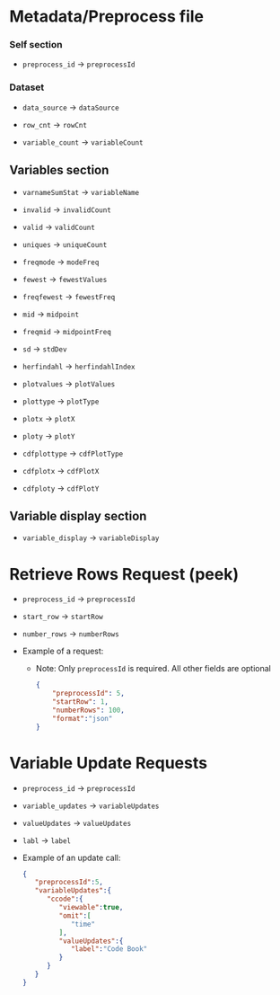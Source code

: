 

# Metadata/Preprocess file

### Self section

- `preprocess_id` -> `preprocessId`

### Dataset

- `data_source` -> `dataSource`

- `row_cnt` -> `rowCnt`

- `variable_count` -> `variableCount`

## Variables section

- `varnameSumStat` -> `variableName`

- `invalid` -> `invalidCount`

- `valid` -> `validCount`

- `uniques` -> `uniqueCount`

- `freqmode` -> `modeFreq`

- `fewest` -> `fewestValues`

- `freqfewest` -> `fewestFreq`

- `mid` -> `midpoint`

- `freqmid` -> `midpointFreq`

- `sd` -> `stdDev`

- `herfindahl` -> `herfindahlIndex`

- `plotvalues` -> `plotValues`

- `plottype` -> `plotType`

- `plotx` -> `plotX`

- `ploty` -> `plotY`

- `cdfplottype` -> `cdfPlotType`

- `cdfplotx` -> `cdfPlotX`

- `cdfploty` -> `cdfPlotY`


## Variable display section

- `variable_display` -> `variableDisplay`


# Retrieve Rows Request (peek)

- `preprocess_id` -> `preprocessId`
- `start_row` -> `startRow`
- `number_rows` -> `numberRows`

- Example of a request:
  - Note: Only `preprocessId` is required.  All other fields are optional

    ```json
    {
        "preprocessId": 5,
        "startRow": 1,
        "numberRows": 100,
        "format":"json"
    }
    ```

# Variable Update Requests

- `preprocess_id` -> `preprocessId`

- `variable_updates` -> `variableUpdates`

- `valueUpdates` -> `valueUpdates`

- `labl` -> `label`

- Example of an update call:

    ```json
    {
       "preprocessId":5,
       "variableUpdates":{
          "ccode":{
             "viewable":true,
             "omit":[
                "time"
             ],
             "valueUpdates":{
                "label":"Code Book"
             }
          }
       }
    }
    ```
